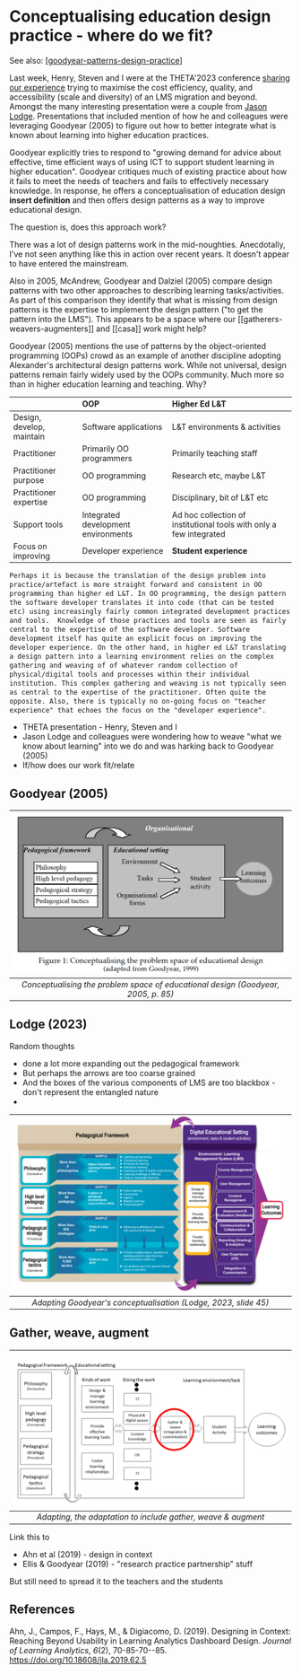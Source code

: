 <!--
 Copyright (C) 2023 David Jones
 
 This file is part of memex.
 
 memex is free software: you can redistribute it and/or modify
 it under the terms of the GNU General Public License as published by
 the Free Software Foundation, either version 3 of the License, or
 (at your option) any later version.
 
 memex is distributed in the hope that it will be useful,
 but WITHOUT ANY WARRANTY; without even the implied warranty of
 MERCHANTABILITY or FITNESS FOR A PARTICULAR PURPOSE.  See the
 GNU General Public License for more details.
 
 You should have received a copy of the GNU General Public License
 along with memex.  If not, see <http://www.gnu.org/licenses/>.
-->

# Conceptualising education design practice - where do we fit?

See also: [[goodyear-patterns-design-practice]]

Last week, Henry, Steven and I were at the THETA'2023 conference [sharing our experience](https://djon.es/blog/2023/02/09/gathers-weavers-and-augmenters-three-principles-for-dynamic-and-sustainable-delivery-of-quality-learning-and-teaching/) trying to maximise the cost efficiency, quality, and accessibility (scale and diversity) of an LMS migration and beyond. Amongst the many interesting presentation were a couple from [Jason Lodge](https://education.uq.edu.au/profile/2054/jason-lodge). Presentations that included mention of how he and colleagues were leveraging Goodyear (2005) to figure out how to better integrate what is known about learning into higher education practices.

Goodyear explicitly tries to respond to "growing demand for advice about effective, time efficient ways of using ICT to support student learning in higher education". Goodyear critiques much of existing practice about how it fails to meet the needs of teachers and fails to effectively necessary knowledge. In response, he offers a conceptualisation of education design **insert definition** and then offers design patterns as a way to improve educational design. 

The question is, does this approach work?

There was a lot of design patterns work in the mid-noughties. Anecdotally, I've not seen anything like this in action over recent years. It doesn't appear to have entered the mainstream.

Also in 2005, McAndrew, Goodyear and Dalziel (2005) compare design patterns with two other approaches to describing learning tasks/activities. As part of this comparison they identify that what is missing from design patterns is the expertise to implement the design pattern ("to get the pattern into the LMS"). This appears to be a space where our [[gatherers-weavers-augmenters]] and [[casa]] work might help?

Goodyear (2005) mentions the use of patterns by the object-oriented programming (OOPs) crowd as an example of another discipline adopting Alexander's architectural design patterns work. While not universal, design patterns remain fairly widely used by the OOPs community. Much more so than in higher education learning and teaching. Why?

| | OOP | Higher Ed L&T |
|:--|:--|:--|
| Design, develop, maintain | Software applications | L&T environments & activities |
| Practitioner | Primarily OO programmers | Primarily teaching staff |
| Practitioner purpose | OO programming | Research etc, maybe L&T |
| Practitioner expertise | OO programming | Disciplinary, bit of L&T etc |
| Support tools | Integrated development environments | Ad hoc collection of institutional tools with only a few integrated |
| Focus on improving | Developer experience | **Student experience** |

	Perhaps it is because the translation of the design problem into practice/artefact is more straight forward and consistent in OO programming than higher ed L&T. In OO programming, the design pattern the software developer translates it into code (that can be tested etc) using increasingly fairly common integrated development practices and tools.  Knowledge of those practices and tools are seen as fairly central to the expertise of the software developer. Software development itself has quite an explicit focus on improving the developer experience. On the other hand, in higher ed L&T translating a design pattern into a learning environment relies on the complex gathering and weaving of of whatever random collection of physical/digital tools and processes within their individual institution. This complex gathering and weaving is not typically seen as central to the expertise of the practitioner. Often quite the opposite. Also, there is typically no on-going focus on "teacher experience" that echoes the focus on the "developer experience".


- THETA presentation - Henry, Steven and I 
- Jason Lodge and colleagues were wondering how to weave "what we know about learning" into we do and was harking back to Goodyear (2005)
- If/how does our work fit/relate

## Goodyear (2005)

| ![](../../../sense/Paper%20Summaries/images/goodyearProblemSpace.png) |
|:--:|
| *Conceptualising the problem space of educational design (Goodyear, 2005, p. 85)*  |

## Lodge (2023)

Random thoughts
- done a lot more expanding out the pedagogical framework
- But perhaps the arrows are too coarse grained
- And the boxes of the various components of LMS are too blackbox - don't represent the entangled nature
- 
| ![](images/lodgeConceptualisingEducationalDesign.png) |
|:--:|
| *Adapting Goodyear's conceptualisation (Lodge, 2023, slide 45)*  |


## Gather, weave, augment


| ![](images/gatherWeaveAugment.png) |
|:--:|
| *Adapting, the adaptation to include gather, weave & augment* |

Link this to
- Ahn et al (2019) - design in context
- Ellis & Goodyear (2019) - "research practice partnership" stuff

But still need to spread it to the teachers and the students

## References

Ahn, J., Campos, F., Hays, M., & Digiacomo, D. (2019). Designing in Context: Reaching Beyond Usability in Learning Analytics Dashboard Design. *Journal of Learning Analytics*, *6*(2), 70-85-70--85. <https://doi.org/10.18608/jla.2019.62.5>



[//begin]: # "Autogenerated link references for markdown compatibility"
[goodyear-patterns-design-practice]: <../../../sense/Paper Summaries/goodyear-patterns-design-practice> "Patterns, pattern languages and design practice"
[//end]: # "Autogenerated link references"